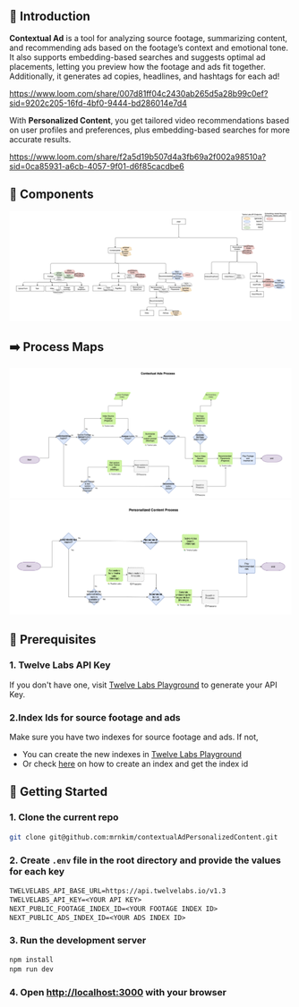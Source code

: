 ## 👋 Introduction

**Contextual Ad** is a tool for analyzing source footage, summarizing content, and recommending ads based on the footage’s context and emotional tone. It also supports embedding-based searches and suggests optimal ad placements, letting you preview how the footage and ads fit together. Additionally, it generates ad copies, headlines, and hashtags for each ad!

https://www.loom.com/share/007d81ff04c2430ab265d5a28b99c0ef?sid=9202c205-16fd-4bf0-9444-bd286014e7d4

With **Personalized Content**, you get tailored video recommendations based on user profiles and preferences, plus embedding-based searches for more accurate results.

https://www.loom.com/share/f2a5d19b507d4a3fb69a2f002a98510a?sid=0ca85931-a6cb-4057-9f01-d6f85cacdbe6

## 🧱 Components
![alt text](image-2.png)

## ➡️ Process Maps
![alt text](image-3.png)
![alt text](image-4.png)
## 🚀 Prerequisites

### 1. Twelve Labs API Key

If you don't have one, visit [Twelve Labs Playground](https://playground.twelvelabs.io/) to generate your API Key.

### 2.Index Ids for source footage and ads

Make sure you have two indexes for source footage and ads. If not,

- You can create the new indexes in [Twelve Labs Playground](https://playground.twelvelabs.io/)
- Or check [here](https://docs.twelvelabs.io/docs/create-indexes) on how to create an index and get the index id

## 🔑 Getting Started

### 1. Clone the current repo

```sh
git clone git@github.com:mrnkim/contextualAdPersonalizedContent.git
```

### 2. Create `.env` file in the root directory and provide the values for each key

```
TWELVELABS_API_BASE_URL=https://api.twelvelabs.io/v1.3
TWELVELABS_API_KEY=<YOUR API KEY>
NEXT_PUBLIC_FOOTAGE_INDEX_ID=<YOUR FOOTAGE INDEX ID>
NEXT_PUBLIC_ADS_INDEX_ID=<YOUR ADS INDEX ID>
```

### 3. Run the development server

```bash
npm install
npm run dev
```

### 4. Open [http://localhost:3000](http://localhost:3000) with your browser
